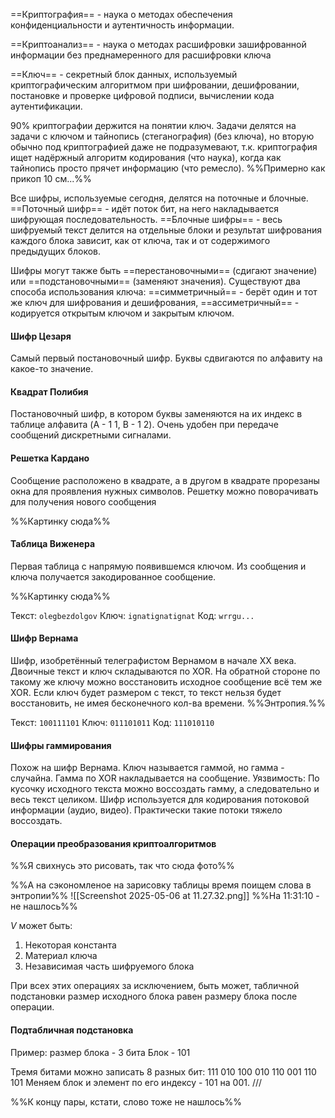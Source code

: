 ==Криптография== - наука о методах обеспечения конфиденциальности и аутентичность информации.

==Криптоанализ== - наука о методах расшифровки зашифрованной информации без преднамеренного для расшифровки ключа

==Ключ== - секретный блок данных, используемый криптографическим алгоритмом при шифровании, дешифровании, постановке и проверке цифровой подписи, вычислении кода аутентификации.

90% криптографии держится на понятии ключ. Задачи делятся на задачи с ключом и тайнопись (стеганография) (без ключа), но вторую обычно под криптографией даже не подразумевают, т.к. криптография ищет надёржный алгоритм кодирования (что наука), когда как тайнопись просто прячет информацию (что ремесло). %%Примерно как прикоп 10 см...%%

Все шифры, используемые сегодня, делятся на поточные и блочные.
==Поточный шифр== - идёт поток бит, на него накладывается шифрующая последовательность. 
==Блочные шифры== - весь шифруемый текст делится на отдельные блоки и результат шифрования каждого блока зависит, как от ключа, так и от содержимого предыдущих блоков.

Шифры могут также быть ==перестановочными== (сдигают значение) или ==подстановочными== (заменяют значения).
Существуют два способа использования ключа: ==симметричный== - берёт один и тот же ключ для шифрования и дешифрования, ==ассиметричный== - кодируется открытым ключом и закрытым ключом.
#### Шифр Цезаря

Самый первый постановочный шифр. Буквы сдвигаются по алфавиту на какое-то значение.
#### Квадрат Полибия

Постановочный шифр, в котором буквы заменяются на их индекс в таблице алфавита (A - 1 1, B - 1 2). Очень удобен при передаче сообщений дискретными сигналами.
#### Решетка Кардано

Сообщение расположено в квадрате, а в другом в квадрате прорезаны окна для проявления нужных символов. Решетку можно поворачивать для получения нового сообщения

%%Картинку сюда%%
#### Таблица Виженера

Первая таблица с напрямую появившемся ключом. Из сообщения и ключа получается закодированное сообщение.

%%Картинку сюда%%

Текст: `olegbezdolgov`
Ключ: `ignatignatignat`
Код:    `wrrgu...`
#### Шифр Вернама

Шифр, изобретённый телеграфистом Вернамом в начале XX века. Двоичные текст и ключ складываются по XOR. На обратной стороне по такому же ключу можно восстановить исходное сообщение всё тем же XOR. Если ключ будет размером с текст, то текст нельзя будет восстановить, не имея бесконечного кол-ва времени. %%Энтропия.%%

Текст: `100111101`
Ключ:  `011101011`
Код:     `111010110`
#### Шифры гаммирования

Похож на шифр Вернама. Ключ называется гаммой, но гамма - случайна. Гамма по XOR накладывается на сообщение.
Уязвимость: По кусочку исходного текста можно воссоздать гамму, а следовательно и весь текст целиком.
Шифр используется для кодирования потоковой информации (аудио, видео). Практически такие потоки тяжело воссоздать.
#### Операции преобразования криптоалгоритмов

%%Я свихнусь это рисовать, так что сюда фото%%

%%А на сэкономленое на зарисовку таблицы время поищем слова в энтропии%%
![[Screenshot 2025-05-06 at 11.27.32.png]]
%%На 11:31:10 - не нашлось%%

$V$ может быть:
1. Некоторая константа
2. Материал ключа
3. Независимая часть шифруемого блока

При всех этих операциях за исключением, быть может, табличной подстановки размер исходного блока равен размеру блока после операции. 
#### Подтабличная подстановка

Пример: размер блока - 3 бита
Блок - 101

Тремя битами можно записать 8 разных бит:
111 010 100 010 110 001 110 101
Меняем блок и элемент по его индексу - 101 на 001.
///

%%К концу пары, кстати, слово тоже не нашлось%%